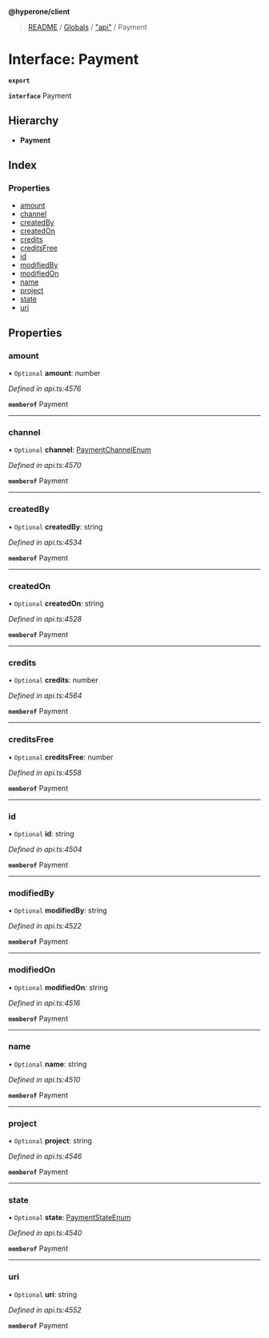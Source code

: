 **@hyperone/client**

> [README](../README.md) / [Globals](../globals.md) / ["api"](../modules/_api_.md) / Payment

# Interface: Payment

**`export`** 

**`interface`** Payment

## Hierarchy

* **Payment**

## Index

### Properties

* [amount](_api_.payment.md#amount)
* [channel](_api_.payment.md#channel)
* [createdBy](_api_.payment.md#createdby)
* [createdOn](_api_.payment.md#createdon)
* [credits](_api_.payment.md#credits)
* [creditsFree](_api_.payment.md#creditsfree)
* [id](_api_.payment.md#id)
* [modifiedBy](_api_.payment.md#modifiedby)
* [modifiedOn](_api_.payment.md#modifiedon)
* [name](_api_.payment.md#name)
* [project](_api_.payment.md#project)
* [state](_api_.payment.md#state)
* [uri](_api_.payment.md#uri)

## Properties

### amount

• `Optional` **amount**: number

*Defined in api.ts:4576*

**`memberof`** Payment

___

### channel

• `Optional` **channel**: [PaymentChannelEnum](../enums/_api_.paymentchannelenum.md)

*Defined in api.ts:4570*

**`memberof`** Payment

___

### createdBy

• `Optional` **createdBy**: string

*Defined in api.ts:4534*

**`memberof`** Payment

___

### createdOn

• `Optional` **createdOn**: string

*Defined in api.ts:4528*

**`memberof`** Payment

___

### credits

• `Optional` **credits**: number

*Defined in api.ts:4564*

**`memberof`** Payment

___

### creditsFree

• `Optional` **creditsFree**: number

*Defined in api.ts:4558*

**`memberof`** Payment

___

### id

• `Optional` **id**: string

*Defined in api.ts:4504*

**`memberof`** Payment

___

### modifiedBy

• `Optional` **modifiedBy**: string

*Defined in api.ts:4522*

**`memberof`** Payment

___

### modifiedOn

• `Optional` **modifiedOn**: string

*Defined in api.ts:4516*

**`memberof`** Payment

___

### name

• `Optional` **name**: string

*Defined in api.ts:4510*

**`memberof`** Payment

___

### project

• `Optional` **project**: string

*Defined in api.ts:4546*

**`memberof`** Payment

___

### state

• `Optional` **state**: [PaymentStateEnum](../enums/_api_.paymentstateenum.md)

*Defined in api.ts:4540*

**`memberof`** Payment

___

### uri

• `Optional` **uri**: string

*Defined in api.ts:4552*

**`memberof`** Payment
